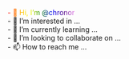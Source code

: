 <html>
  <span style="background: linear-gradient(to right, red, orange, yellow, green, blue, indigo, violet); -webkit-background-clip: text; color: transparent;">
    - 👋 Hi, I’m @chronor
  </span>
  <br>
  - 👀 I’m interested in ...<br>
  - 🌱 I’m currently learning ...<br>
  - 💞️ I’m looking to collaborate on ...<br>
  - 📫 How to reach me ...
</h1>